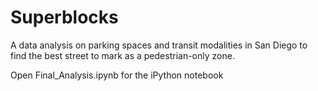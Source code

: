 # Superblocks
A data analysis on parking spaces and transit modalities in San Diego to find the best street to mark as a pedestrian-only zone.

Open Final_Analysis.ipynb for the iPython notebook
